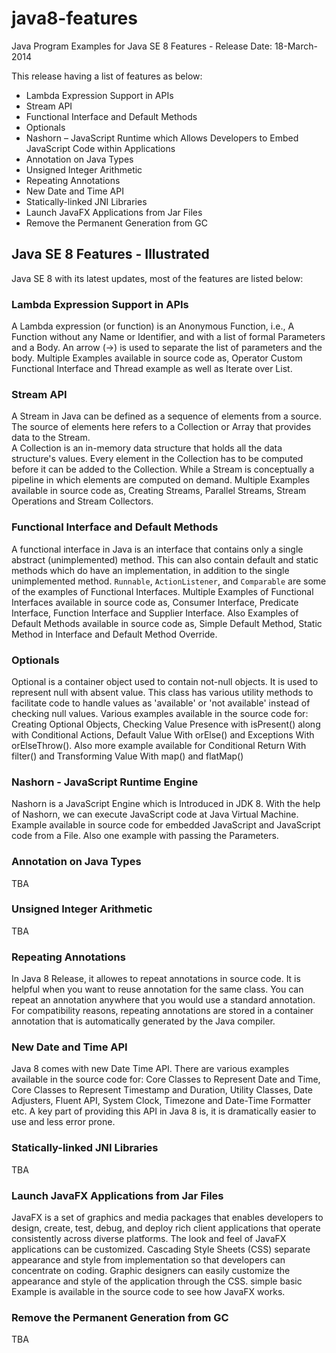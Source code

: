 # java8-features
Java Program Examples for Java SE 8 Features - Release Date: 18-March-2014

This release having a list of features as below:
- Lambda Expression Support in APIs
- Stream API
- Functional Interface and Default Methods
- Optionals
- Nashorn – JavaScript Runtime which Allows Developers to Embed JavaScript Code within Applications
- Annotation on Java Types
- Unsigned Integer Arithmetic
- Repeating Annotations
- New Date and Time API
- Statically-linked JNI Libraries
- Launch JavaFX Applications from Jar Files
- Remove the Permanent Generation from GC


## Java SE 8 Features - Illustrated
Java SE 8 with its latest updates, most of the features are listed below:


### Lambda Expression Support in APIs
A Lambda expression (or function) is an Anonymous Function, i.e., A Function without any Name or Identifier, and with a list of formal Parameters and a Body.
An arrow (->) is used to separate the list of parameters and the body.
Multiple Examples available in source code as, Operator Custom Functional Interface and Thread example as well as Iterate over List.

### Stream API
A Stream in Java can be defined as a sequence of elements from a source. The source of elements here refers to a Collection or Array that provides data to the Stream.<br>
A Collection is an in-memory data structure that holds all the data structure's values. Every element in the Collection has to be computed before it can be added to the Collection.
While a Stream is conceptually a pipeline in which elements are computed on demand.
Multiple Examples available in source code as, Creating Streams, Parallel Streams, Stream Operations and Stream Collectors.

### Functional Interface and Default Methods
A functional interface in Java is an interface that contains only a single abstract (unimplemented) method. This can also contain default and static methods which do have an implementation, in addition to the single unimplemented method.
`Runnable`, `ActionListener`, and `Comparable` are some of the examples of Functional Interfaces.
Multiple Examples of Functional Interfaces available in source code as, Consumer Interface, Predicate Interface, Function Interface and Supplier Interface.
Also Examples of Default Methods available in source code as, Simple Default Method, Static Method in Interface and Default Method Override.

### Optionals
Optional is a container object used to contain not-null objects. It is used to represent null with absent value.
This class has various utility methods to facilitate code to handle values as 'available' or 'not available' instead of checking null values.
Various examples available in the source code for: Creating Optional Objects, Checking Value Presence with isPresent() along with Conditional Actions, Default Value With orElse() and Exceptions With orElseThrow().
Also more example available for Conditional Return With filter() and Transforming Value With map() and flatMap()

### Nashorn - JavaScript Runtime Engine
Nashorn is a JavaScript Engine which is Introduced in JDK 8. With the help of Nashorn, we can execute JavaScript code at Java Virtual Machine.
Example available in source code for embedded JavaScript and JavaScript code from a File. Also one example with passing the Parameters.

### Annotation on Java Types
TBA


### Unsigned Integer Arithmetic
TBA


### Repeating Annotations
In Java 8 Release, it allowes to repeat annotations in source code. It is helpful when you want to reuse annotation for the same class. You can repeat an annotation anywhere that you would use a standard annotation.
For compatibility reasons, repeating annotations are stored in a container annotation that is automatically generated by the Java compiler.


### New Date and Time API
Java 8 comes with new Date Time API.
There are various examples available in the source code for: Core Classes to Represent Date and Time, Core Classes to Represent Timestamp and Duration,  Utility Classes, Date Adjusters, Fluent API, System Clock, Timezone and Date-Time Formatter etc.
A key part of providing this API in Java 8 is, it is dramatically easier to use and less error prone.


### Statically-linked JNI Libraries
TBA


### Launch JavaFX Applications from Jar Files
JavaFX is a set of graphics and media packages that enables developers to design, create, test, debug, and deploy rich client applications that operate consistently across diverse platforms.
The look and feel of JavaFX applications can be customized. Cascading Style Sheets (CSS) separate appearance and style from implementation so that developers can concentrate on coding. Graphic designers can easily customize the appearance and style of the application through the CSS.
simple basic Example is available in the source code to see how JavaFX works.


### Remove the Permanent Generation from GC
TBA